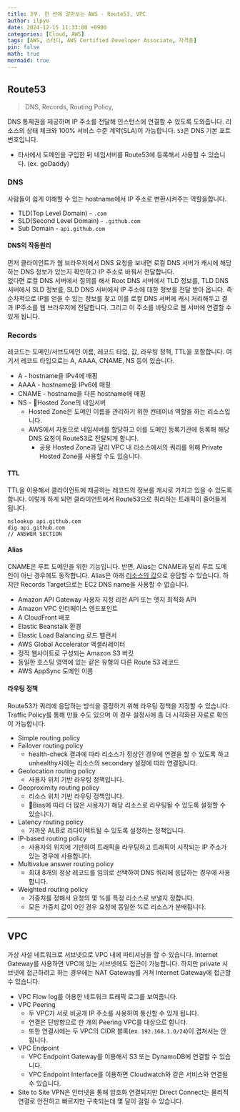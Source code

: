 ```yaml
---
title: 3부. 한 번에 알아보는 AWS - Route53, VPC
author: ilpyo
date: 2024-12-15 11:33:00 +0900
categories: [Cloud, AWS]
tags: [AWS, 스터디, AWS Certified Developer Associate, 자격증]
pin: false
math: true
mermaid: true
---
```


## Route53
> DNS, Records, Routing Policy,

DNS 통제권을 제공하며 IP 주소를 전달해 인스턴스에 연결할 수 있도록 도와줍니다. 리소스의 상태 체크와 100% 서비스 수준 계약(SLA)이 가능합니다. `53`은 DNS 기본 포트번호입니다.
- 타사에서 도메인을 구입한 뒤 네임서버를 Route53에 등록해서 사용할 수 있습니다. (ex. goDaddy)

### DNS
사람들이 쉽게 이해할 수 있는 hostname에서 IP 주소로 변환시켜주는 역할을합니다.
- TLD(Top Level Domain) - `.com`
- SLD(Second Level Domain) - `.github.com`
- Sub Domain - `api.github.com`
#### DNS의 작동원리
먼저 클라이언트가 웹 브라우저에서 DNS 요청을 보내면 로컬 DNS 서버가 캐시에 해당하는 DNS 정보가 있는지 확인하고 IP 주소로 바꿔서 전달합니다.   
없다면 로컬 DNS 서버에서 질의를 해서 Root DNS 서버에서 TLD 정보를, TLD DNS 서버에서 SLD 정보를, SLD DNS 서버에서 IP 주소에 대한 정보를 전달 받아 옵니다. 즉 순차적으로 IP를 얻을 수 있는 정보를 찾고 이를 로컬 DNS 서버에 캐시 처리해두고 결과 IP주소를 웹 브라우저에 전달합니다. 그리고 이 주소를 바탕으로 웹 서버에 연결할 수 있게 됩니다.

### Records
레코드는 도메인/서브도메인 이름, 레코드 타입, 값, 라우팅 정책, TTL을 포함합니다. 여기서 레코드 타입으로는 A, AAAA, CNAME, NS 등이 있습니다.
- A - hostname을 IPv4에 매핑
- AAAA - hostname을 IPv6에 매핑
- CNAME - hostname을 다른 hostname에 매핑
- NS - Hosted Zone의 네임서버
  - Hosted Zone은 도메인 이름을 관리하기 위한 컨테이너 역할을 하는 리소스입니다.
  - AWS에서 자동으로 네임서버를 할당하고 이를 도메인 등록기관에 등록해 해당 DNS 요청이 Route53로 전달되게 합니다.
    - 공용 Hosted Zone과 달리 VPC 내 리소스에서의 쿼리를 위해 Private Hosted Zone를 사용할 수도 있습니다.

#### TTL
TTL을 이용해서 클라이언트에 제공하는 레코드의 정보를 캐시로 가지고 있을 수 있도록 합니다. 이렇게 하게 되면 클라이언트에서 Route53으로 쿼리하는 트래픽이 줄어들게 됩니다.
```
nslookup api.github.com
dig api.github.com
// ANSWER SECTION
```

#### Alias
CNAME은 루트 도메인을 위한 기능입니다. 반면, Alias는 CNAME과 달리 루트 도메인이 아닌 경우에도 동작합니다.  Alias은 아래 [리소스의 값](https://docs.aws.amazon.com/ko_kr/Route53/latest/DeveloperGuide/resource-record-sets-choosing-alias-non-alias.html)으로 응답할 수 있습니다. 하지만 Records Target으로는 EC2 DNS name을 사용할 수 없습니다.
- Amazon API Gateway 사용자 지정 리전 API 또는 엣지 최적화 API
- Amazon VPC 인터페이스 엔드포인트
- A CloudFront 배포
- Elastic Beanstalk 환경
- Elastic Load Balancing 로드 밸런서
- AWS Global Accelerator 액셀러레이터
- 정적 웹사이트로 구성되는 Amazon S3 버킷
- 동일한 호스팅 영역에 있는 같은 유형의 다른 Route 53 레코드
- AWS AppSync 도메인 이름

#### 라우팅 정책
Route53가 쿼리에 응답하는 방식을 결정하기 위해 라우팅 정책을 지정할 수 있습니다. Traffic Policy를 통해 만들 수도 있으며 이 경우 설정시에 좀 더 시각화된 자료로 확인이 가능합니다.
- Simple routing policy
- Failover routing policy
  - health-check 결과에 따라 리소스가 정상인 경우에 연결을 할 수 있도록 하고 unhealthy시에는 리소스의 secondary 설정에 따라 연결됩니다.
- Geolocation routing policy
  - 사용자 위치 기반 라우팅 정책입니다.
- Geoproximity routing policy
  - 리소스 위치 기반 라우팅 정책입니다.
  - Bias에 따라 더 많은 사용자가 해당 리소스로 라우팅될 수 있도록 설정할 수 있습니다.
- Latency routing policy
  - 가까운 ALB로 리다이렉트될 수 있도록 설정하는 정책입니다.
- IP-based routing policy
  - 사용자의 위치에 기반하여 트래픽을 라우팅하고 트래픽이 시작되는 IP 주소가 있는 경우에 사용합니다.
- Multivalue answer routing policy
  - 최대 8개의 정상 레코드를 임의로 선택하여 DNS 쿼리에 응답하는 경우에 사용합니다.
- Weighted routing policy
  - 가중치를 정해서 요청의 몇 %를 특정 리소스로 보낼지 정합니다.
  - 모든 가중치 값이 0인 경우 요청에 동일한 %로 리소스가 분배됩니다.

---

## VPC
가상 사설 네트워크로 서브넷으로 VPC 내에 파티셔닝을 할 수 있습니다. Internet Gateway를 사용하면 VPC에 있는 서브넷에도 접근이 가능합니다. 하지만 private 서브넷에 접근하려고 하는 경우에는 NAT Gateway를 거쳐 Internet Gateway에 접근할 수 있습니다.
- VPC Flow log를 이용한 네트워크 트래픽 로그를 보여줍니다.
- VPC Peering
  - 두 VPC가 서로 비공개 IP 주소를 사용하여 통신할 수 있게 됩니다.
  - 연결은 단방향으로 한 개의 Peering VPC를 대상으로 합니다.
  - 또한 연결시에는 두 VPC의 CIDR 블록(ex. `192.168.1.0/24`)이 겹쳐서는 안 됩니다.
- VPC Endpoint
  - VPC Endpoint Gateway를 이용해서 S3 또는 DynamoDB에 연결할 수 있습니다.
  - VPC Endpoint Interface를 이용하면 Cloudwatch와 같은 서비스와 연결될 수 있습니다.
- Site to Site VPN은 인터넷을 통해 암호화 연결되지만 Direct Connect는 물리적 연결로 안전하고 빠르지만 구축되는데 몇 달이 걸릴 수 있습니다.

